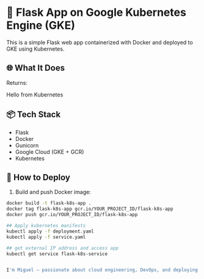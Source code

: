 
# 🚀 Flask App on Google Kubernetes Engine (GKE)

This is a simple Flask web app containerized with Docker and deployed to GKE using Kubernetes.

## 🌐 What It Does

Returns:


Hello from Kubernetes 


## 📦 Tech Stack

- Flask
- Docker
- Gunicorn
- Google Cloud (GKE + GCR)
- Kubernetes

## 🚀 How to Deploy

1. Build and push Docker image:
```bash
docker build -t flask-k8s-app .
docker tag flask-k8s-app gcr.io/YOUR_PROJECT_ID/flask-k8s-app
docker push gcr.io/YOUR_PROJECT_ID/flask-k8s-app

## Apply kubernetes manifests
kubectl apply -f deployment.yaml
kubectl apply -f service.yaml

## get external IP address and access app
kubectl get service flask-k8s-service


I'm Miguel — passionate about cloud engineering, DevOps, and deploying real-world apps on GCP!


